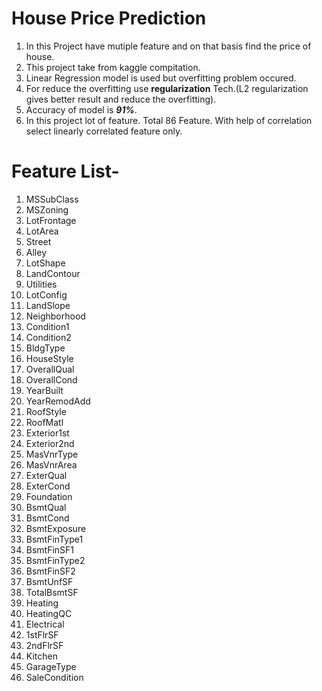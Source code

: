 # House Price Prediction
  1. In this Project have mutiple feature and on that basis find the price of house.
  2. This project take from kaggle compitation.
  3. Linear Regression model is used but overfitting problem occured.
  4. For reduce the overfitting use **regularization** Tech.(L2 regularization gives better result and reduce the overfitting).
  5. Accuracy of model is ***91%***.
  6. In this project lot of feature. Total 86 Feature. With help of correlation select linearly correlated feature only.
  
# Feature List-
1. MSSubClass                
3. MSZoning               
4. LotFrontage               
5. LotArea                   
6. Street                        
7. Alley                 
8. LotShape                
9. LandContour             
10. Utilities               
11. LotConfig             
12. LandSlope             
13. Neighborhood            
14. Condition1               
15. Condition2
16. BldgType
17. HouseStyle
18. OverallQual
19. OverallCond
20. YearBuilt
21. YearRemodAdd
22. RoofStyle
23. RoofMatl
24. Exterior1st
25. Exterior2nd
26. MasVnrType
27. MasVnrArea
28. ExterQual
29. ExterCond
30. Foundation
31. BsmtQual
39. BsmtCond
40. BsmtExposure
41. BsmtFinType1
42. BsmtFinSF1
43. BsmtFinType2      
44. BsmtFinSF2
45. BsmtUnfSF
46. TotalBsmtSF
47. Heating
48. HeatingQC
50. Electrical
51. 1stFlrSF
52. 2ndFlrSF
53. Kitchen
54. GarageType
55. SaleCondition
